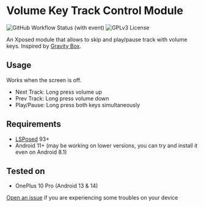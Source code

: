 # Volume Key Track Control Module

![GitHub Workflow Status (with event)](https://img.shields.io/github/actions/workflow/status/Hepolise/VolumeKeyMusicManagerModule/build.yml)
![GPLv3 License](https://img.shields.io/badge/License-GPL%20v3-yellow.svg)

An Xposed module that allows to skip and play/pause track with volume keys. Inspired by [Gravity Box](https://github.com/GravityBox/GravityBox).

## Usage 

Works when the screen is off.

* Next Track: Long press volume up
* Prev Track: Long press volume down
* Play/Pause: Long press both keys simultaneously 

## Requirements

* [LSPosed](https://github.com/LSPosed/LSPosed) 93+
* Android 11+ (may be working on lower versions, you can try and install it even on Android 8.1)

## Tested on

* OnePlus 10 Pro (Android 13 & 14)

[Open an issue](https://github.com/Hepolise/VolumeKeyMusicManagerModule/issues/new) if you are experiencing some troubles on your device
